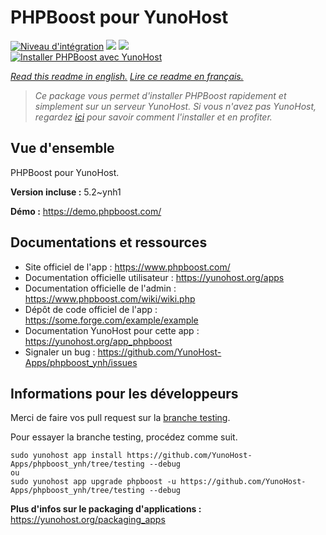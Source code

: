 # PHPBoost pour YunoHost

[![Niveau d'intégration](https://dash.yunohost.org/integration/phpboost.svg)](https://dash.yunohost.org/appci/app/phpboost) ![](https://ci-apps.yunohost.org/ci/badges/phpboost.status.svg) ![](https://ci-apps.yunohost.org/ci/badges/phpboost.maintain.svg)  
[![Installer PHPBoost avec YunoHost](https://install-app.yunohost.org/install-with-yunohost.svg)](https://install-app.yunohost.org/?app=phpboost)

*[Read this readme in english.](./README.md)*
*[Lire ce readme en français.](./README_fr.md)*

> *Ce package vous permet d'installer PHPBoost rapidement et simplement sur un serveur YunoHost.
Si vous n'avez pas YunoHost, regardez [ici](https://yunohost.org/#/install) pour savoir comment l'installer et en profiter.*

## Vue d'ensemble

PHPBoost pour YunoHost.

**Version incluse :** 5.2~ynh1

**Démo :** https://demo.phpboost.com/

## Documentations et ressources

* Site officiel de l'app : https://www.phpboost.com/
* Documentation officielle utilisateur : https://yunohost.org/apps
* Documentation officielle de l'admin : https://www.phpboost.com/wiki/wiki.php
* Dépôt de code officiel de l'app : https://some.forge.com/example/example
* Documentation YunoHost pour cette app : https://yunohost.org/app_phpboost
* Signaler un bug : https://github.com/YunoHost-Apps/phpboost_ynh/issues

## Informations pour les développeurs

Merci de faire vos pull request sur la [branche testing](https://github.com/YunoHost-Apps/phpboost_ynh/tree/testing).

Pour essayer la branche testing, procédez comme suit.
```
sudo yunohost app install https://github.com/YunoHost-Apps/phpboost_ynh/tree/testing --debug
ou
sudo yunohost app upgrade phpboost -u https://github.com/YunoHost-Apps/phpboost_ynh/tree/testing --debug
```

**Plus d'infos sur le packaging d'applications :** https://yunohost.org/packaging_apps